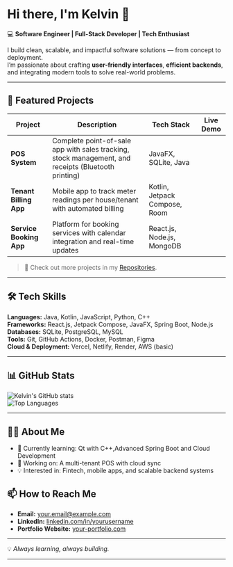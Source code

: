 # Hi there, I'm Kelvin 👋

💻 **Software Engineer | Full-Stack Developer | Tech Enthusiast**

I build clean, scalable, and impactful software solutions — from concept to deployment.  
I’m passionate about crafting **user-friendly interfaces**, **efficient backends**, and integrating modern tools to solve real-world problems.

---

## 🚀 Featured Projects

| Project | Description | Tech Stack | Live Demo |
|---------|-------------|------------|-----------|
| **POS System** | Complete point-of-sale app with sales tracking, stock management, and receipts (Bluetooth printing) | JavaFX, SQLite, Java | |
| **Tenant Billing App** | Mobile app to track meter readings per house/tenant with automated billing | Kotlin, Jetpack Compose, Room | |
| **Service Booking App** | Platform for booking services with calendar integration and real-time updates | React.js, Node.js, MongoDB | |

> 📌 Check out more projects in my [Repositories](https://github.com/king36ix?tab=repositories).

---

## 🛠️ Tech Skills

**Languages:** Java, Kotlin, JavaScript, Python, C++  
**Frameworks:** React.js, Jetpack Compose, JavaFX, Spring Boot, Node.js  
**Databases:** SQLite, PostgreSQL, MySQL  
**Tools:** Git, GitHub Actions, Docker, Postman, Figma  
**Cloud & Deployment:** Vercel, Netlify, Render, AWS (basic)  

---

## 📊 GitHub Stats

![Kelvin's GitHub stats](https://github-readme-stats.vercel.app/api?username=king36ix&show_icons=true&theme=tokyonight)  
![Top Languages](https://github-readme-stats.vercel.app/api/top-langs/?username=king36ix&layout=compact&theme=tokyonight)


---
## 👨‍💻 About Me
- 🌱 Currently learning: Qt with C++,Advanced Spring Boot  and Cloud Development
- 🔭 Working on: A multi-tenant POS with cloud sync
- 💡 Interested in: Fintech, mobile apps, and scalable backend systems


## 📫 How to Reach Me

- **Email:** your.email@example.com  
- **LinkedIn:** [linkedin.com/in/yourusername](https://linkedin.com/in/yourusername)  
- **Portfolio Website:** [your-portfolio.com](https://your-portfolio.com)  

---

💡 *Always learning, always building.*

---

